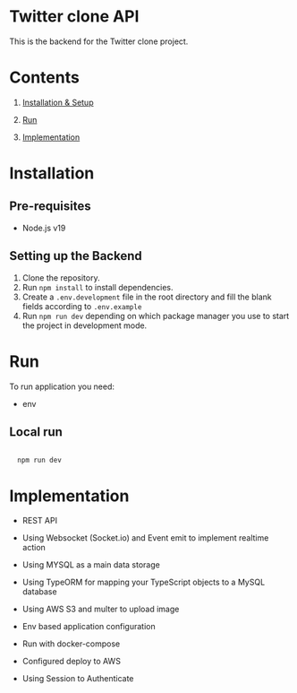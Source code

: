 # Twitter clone API

This is the backend for the Twitter clone project.

# Contents

  

1. [Installation & Setup](#Installation)

2. [Run](#Run)

3. [Implementation](#Implementation)

# Installation 

## Pre-requisites

-   Node.js v19

## Setting up the Backend

1. Clone the repository.
2. Run `npm install` to install dependencies.
3. Create a `.env.development` file in the root directory and fill the blank fields according to `.env.example`
4. Run `npm run dev` depending on which package manager you use to start the project in development mode.

# Run
To run application you need:
- env
## Local run


```

  npm run dev

```


# Implementation
  

- REST API

- Using Websocket (Socket.io) and Event emit to implement realtime action

- Using MYSQL as a main data storage

- Using TypeORM for mapping your TypeScript objects to a MySQL database

- Using AWS S3 and multer to upload image

- Env based application configuration

- Run with docker-compose

- Configured deploy to AWS

- Using Session to Authenticate



